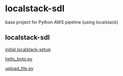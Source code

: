 # localstack-sdl

base project for Python AWS pipeline (using localstack)

## localstack-sdl


[initial localstack-setup](docs/00_localstack-minimal.md)

[hello_boto.py](docs/01_hello_boto.md)

[upload_file.py](docs/03_upload_file.md)

